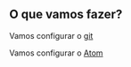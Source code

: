 ## O que vamos fazer?

Vamos configurar o [git](/sys-config/estagiarios/web/hello-drible-git)

Vamos configurar o [Atom](https://atom.io/)
